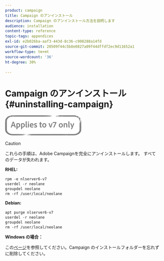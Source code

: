 ```yaml
---
product: campaign
title: Campaign のアンインストール
description: Campaign のアンインストール方法を説明します
audience: installation
content-type: reference
topic-tags: appendices
exl-id: e2b026ba-aaf3-443d-8c36-c908288a14fd
source-git-commit: 20509f44c5b8e0827a09f44dffdf2ec9d11652a1
workflow-type: tm+mt
source-wordcount: '36'
ht-degree: 30%

---
```


# Campaign のアンインストール{#uninstalling-campaign}

![](../../assets/v7-only.svg)

>[!CAUTION]
>
>これらの手順は、Adobe Campaignを完全にアンインストールします。 すべてのデータが失われます。

**RHEL:**

```
rpm -e nlserver6-v7
userdel -r neolane
groupdel neolane
rm -rf /user/local/neolane
```

**Debian:**

```
apt purge nlserver6-v7
userdel -r neolane
groupdel neolane
rm -rf /user/local/neolane
```

**Windows の場合：**

この[ページ](../../migration/using/migrating-in-windows-for-adobe-campaign-7.md#deleting-and-cleansing-adobe-campaign-previous-version)を参照してください。Campaign のインストールフォルダーを忘れずに削除してください。
